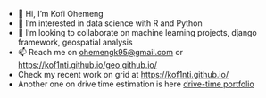 - 👋 Hi, I’m Kofi Ohemeng 
- 👀 I’m interested in data science with R and Python 
- 💞️ I’m looking to collaborate on machine learning projects, django framework, geospatial analysis
- 📫 Reach me on ohemengk95@gmail.com or https://kof1nti.github.io/geo.github.io/
- Check my recent work on grid at https://kof1nti.github.io/
- Another one on drive time estimation is here [drive-time portfolio](https://kof1nti.github.io/drive-times/)

<!---
kof1nti/kof1nti is a ✨ special ✨ repository because its `README.md` (this file) appears on your GitHub profile.
You can click the Preview link to take a look at your changes.
--->
